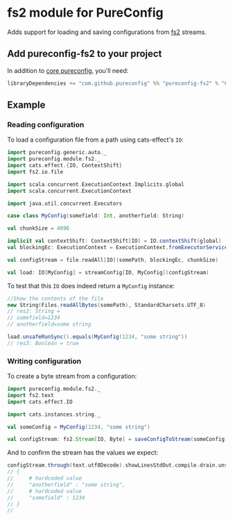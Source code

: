 # fs2 module for PureConfig

Adds support for loading and saving configurations from [fs2](https://github.com/functional-streams-for-scala/fs2) streams.

## Add pureconfig-fs2 to your project

In addition to [core pureconfig](https://github.com/pureconfig/pureconfig), you'll need:

```scala
libraryDependencies += "com.github.pureconfig" %% "pureconfig-fs2" % "0.10.1"
```

## Example
### Reading configuration

To load a configuration file from a path using cats-effect's `IO`:




```scala
import pureconfig.generic.auto._
import pureconfig.module.fs2._
import cats.effect.{IO, ContextShift}
import fs2.io.file

import scala.concurrent.ExecutionContext.Implicits.global
import scala.concurrent.ExecutionContext

import java.util.concurrent.Executors

case class MyConfig(somefield: Int, anotherfield: String)

val chunkSize = 4096

implicit val contextShift: ContextShift[IO] = IO.contextShift(global)
val blockingEc: ExecutionContext = ExecutionContext.fromExecutorService(Executors.newCachedThreadPool())

val configStream = file.readAll[IO](somePath, blockingEc, chunkSize)

val load: IO[MyConfig] = streamConfig[IO, MyConfig](configStream)
```

To test that this `IO` does indeed return a `MyConfig` instance:
```scala
//Show the contents of the file
new String(Files.readAllBytes(somePath), StandardCharsets.UTF_8)
// res2: String =
// somefield=1234
// anotherfield=some string

load.unsafeRunSync().equals(MyConfig(1234, "some string"))
// res3: Boolean = true
```

### Writing configuration

To create a byte stream from a configuration:

```scala
import pureconfig.module.fs2._
import fs2.text
import cats.effect.IO

import cats.instances.string._

val someConfig = MyConfig(1234, "some string")

val configStream: fs2.Stream[IO, Byte] = saveConfigToStream(someConfig)
```

And to confirm the stream has the values we expect:

```scala
configStream.through(text.utf8Decode).showLinesStdOut.compile.drain.unsafeRunSync
// {
//     # hardcoded value
//     "anotherfield" : "some string",
//     # hardcoded value
//     "somefield" : 1234
// }
// 
```
